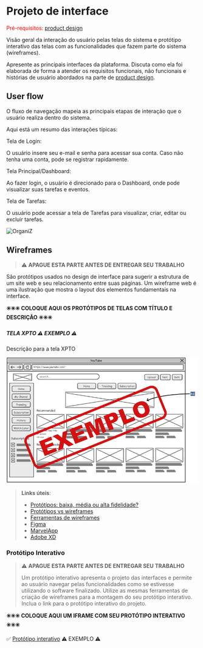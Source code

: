 
# Projeto de interface

<span style="color:red">Pré-requisitos: <a href="03-Product-design.md"> product design</a></span>

 Visão geral da interação do usuário pelas telas do sistema e protótipo interativo das telas com as funcionalidades que fazem parte do sistema (wireframes).

 Apresente as principais interfaces da plataforma. Discuta como ela foi elaborada de forma a atender os requisitos funcionais, não funcionais e histórias de usuário abordados na parte de <a href="03-Product-design.md"> product design</a></span>.

 ## User flow

O fluxo de navegação mapeia as principais etapas de interação que o usuário realiza dentro do sistema.

Aqui está um resumo das interações típicas:

Tela de Login:

O usuário insere seu e-mail e senha para acessar sua conta. Caso não tenha uma conta, pode se registrar rapidamente.

Tela Principal/Dashboard:

Ao fazer login, o usuário é direcionado para o Dashboard, onde pode visualizar suas tarefas e eventos.

Tela de Tarefas:

O usuário pode acessar a tela de Tarefas para visualizar, criar, editar ou excluir tarefas.

![OrganiZ](https://github.com/user-attachments/assets/1230d5b6-5175-4db9-86d2-80011f72f6cf)

## Wireframes

> ⚠️ **APAGUE ESTA PARTE ANTES DE ENTREGAR SEU TRABALHO**

São protótipos usados no design de interface para sugerir a estrutura de um site web e seu relacionamento entre suas páginas. Um wireframe web é uma ilustração que mostra o layout dos elementos fundamentais na interface.

**✳️✳️✳️ COLOQUE AQUI OS PROTÓTIPOS DE TELAS COM TÍTULO E DESCRIÇÃO ✳️✳️✳️**

##### TELA XPTO ⚠️ EXEMPLO ⚠️

Descrição para a tela XPTO

![Exemplo de wireframe](images/exemplo-wireframe.png)

 
> **Links úteis**:
> - [Protótipos: baixa, média ou alta fidelidade?](https://medium.com/ladies-that-ux-br/prot%C3%B3tipos-baixa-m%C3%A9dia-ou-alta-fidelidade-71d897559135)
> - [Protótipos vs wireframes](https://www.nngroup.com/videos/prototypes-vs-wireframes-ux-projects/)
> - [Ferramentas de wireframes](https://rockcontent.com/blog/wireframes/)
> - [Figma](https://www.figma.com/)
> - [MarvelApp](https://marvelapp.com/developers/documentation/tutorials/)
> - [Adobe XD](https://www.adobe.com/br/products/xd.html#scroll)


### Protótipo Interativo

> ⚠️ **APAGUE ESTA PARTE ANTES DE ENTREGAR SEU TRABALHO**
>
> Um protótipo interativo apresenta o projeto das interfaces e permite ao usuário navegar pelas funcionalidades como se estivesse utilizando o software finalizado. Utilize as mesmas ferramentas de criação de wireframes para a montagem do seu protótipo interativo. Inclua o link para o protótipo interativo do projeto.

**✳️✳️✳️ COLOQUE AQUI UM IFRAME COM SEU PROTÓTIPO INTERATIVO ✳️✳️✳️**

✅ [Protótipo interativo](https://marvelapp.com/prototype/4hd6091?emb=1&iosapp=false&frameless=false)  ⚠️ EXEMPLO ⚠️
